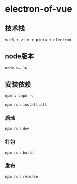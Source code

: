 # electron-of-vue

## 技术栈

```txt
vue3 + vite + pinia + electron
```

## node版本

```txt
node >= 16
```

## 安装依赖

```bash
npm i cnpm -g
```

```bash
npm run install:all
```

### 启动

```bash
npm run dev
```

### 打包

```bash
npm run build
```

### 发布

```bash
npm run release
```

